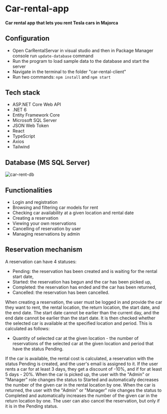 # Car-rental-app
#### Car rental app that lets you rent Tesla cars in Majorca
## Configuration
* Open CarRentalServar in visual studio and then in Package Manager console run `update-database` command
* Run the program to load sample data to the database and start the server
* Navigate in the terminal to the folder "car-rental-client"
* Run two commands: `npm install` and `npm start`
## Tech stack
* ASP.NET Core Web API
* .NET 6
* Entity Framework Core
* Microsoft SQL Server
* JSON Web Token
* React
* TypeScript
* Axios
* Tailwind
## Database (MS SQL Server)
![car-rent-db](https://github.com/MParchan/Car-rental-app/assets/85680066/28e730e7-9dbe-46a9-b551-d86902ac26f5)
## Functionalities
* Login and registration
* Browsing and filtering car models for rent
* Checking car availability at a given location and rental date
* Creating a reservation
* Viewing your own reservations
* Cancelling of reservation by user
* Managing reservations by admin
## Reservation mechanism 
A reservation can have 4 statuses:
* Pending: the reservation has been created and is waiting for the rental start date,
* Started: the reservation has begun and the car has been picked up,
* Completed: the reservation has ended and the car has been returned,
* Cancelled: the reservation has been cancelled.

When creating a reservation, the user must be logged in and provide the car they want to rent, the rental location, the return location, the start date, and the end date. The start date cannot be earlier than the current day, and the end date cannot be earlier than the start date. It is then checked whether the selected car is available at the specified location and period. This is calculated as follows:
* Quantity of selected car at the given location - the number of reservations of the selected car at the given location and period that have the status Pending. 

If the car is available, the rental cost is calculated, a reservation with the status Pending is created, and the user's email is assigned to it. If the user rents a car for at least 3 days, they get a discount of -10%, and if for at least 5 days - 20%. When the car is picked up, the user with the "Admin" or "Manager" role changes the status to Started and automatically decreases the number of the given car in the rental location by one. When the car is returned, the user with the "Admin" or "Manager" role changes the status to Completed and automatically increases the number of the given car in the return location by one. The user can also cancel the reservation, but only if it is in the Pending status.
